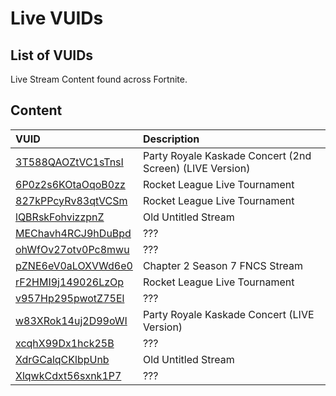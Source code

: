# Live VUIDs

## List of VUIDs

Live Stream Content found across Fortnite.

## Content

| VUID                                                 | Description                                              |
| :--------------------------------------------------- | :-------------------------                               |
| [3T588QAOZtVC1sTnsI](blurls/3T588QAOZtVC1sTnsI.json) | Party Royale Kaskade Concert (2nd Screen) (LIVE Version) |
| [6P0z2s6KOtaOqoB0zz](blurls/6P0z2s6KOtaOqoB0zz.json) | Rocket League Live Tournament                            |
| [827kPPcyRv83qtVCSm](blurls/827kPPcyRv83qtVCSm.json) | Rocket League Live Tournament                            |
| [lQBRskFohvizzpnZ](blurls/lQBRskFohvizzpnZ.json)     | Old Untitled Stream                                      |
| [MEChavh4RCJ9hDuBpd](blurls/MEChavh4RCJ9hDuBpd.json) | ???                                                      |
| [ohWfOv27otv0Pc8mwu](blurls/ohWfOv27otv0Pc8mwu.json) | ???                                                      |
| [pZNE6eV0aLOXVWd6e0](blurls/pZNE6eV0aLOXVWd6e0.json) | Chapter 2 Season 7 FNCS Stream                           |
| [rF2HMI9j149026LzOp](blurls/rF2HMI9j149026LzOp.json) | Rocket League Live Tournament                            |
| [v957Hp295pwotZ75El](blurls/v957Hp295pwotZ75El.json) | ???                                                      |
| [w83XRok14uj2D99oWI](blurls/w83XRok14uj2D99oWI.json) | Party Royale Kaskade Concert (LIVE Version)              |
| [xcqhX99Dx1hck25B](blurls/xcqhX99Dx1hck25B.json)     | ???                                                      |
| [XdrGCalqCKlbpUnb](blurls/XdrGCalqCKlbpUnb.json)     | Old Untitled Stream                                      |
| [XlqwkCdxt56sxnk1P7](blurls/XlqwkCdxt56sxnk1P7.json) | ???                                                      |
